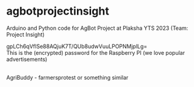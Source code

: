 # agbotprojectinsight
Arduino and Python code for AgBot Project at Plaksha YTS 2023 (Team: Project Insight)

gpLCh6qVflSe88AQjuK7T/QUb8udwVuuLPOPNMjplLg= <br>
This is the (encrypted) password for the Raspberry PI
(we love popular advertisements) <br><br>

AgriBuddy - farmersprotest or something similar
